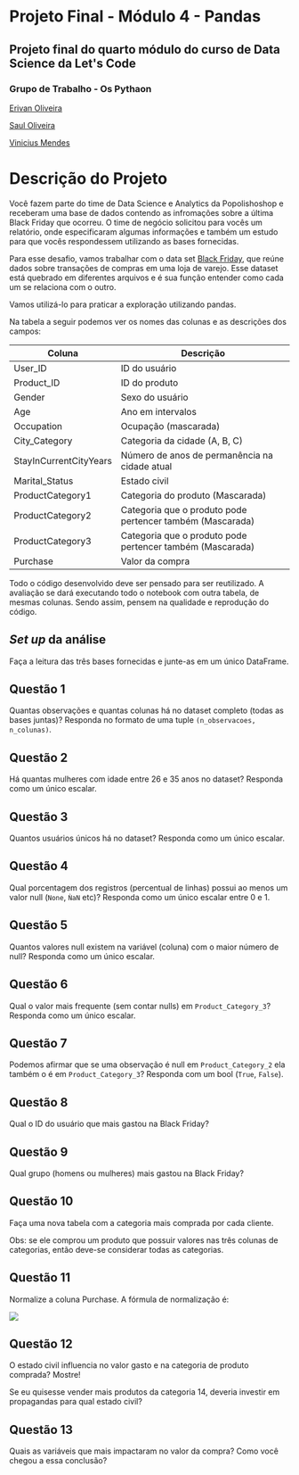 # Projeto Final - Módulo 4 - Pandas

## Projeto final do quarto módulo do curso de Data Science da Let's Code

### Grupo de Trabalho - Os Pythaon

[Erivan Oliveira](https://github.com/Erivan2400)

[Saul Oliveira](https://github.com/saulzera)

[Vinicius Mendes](https://github.com/vmendes93)

# Descrição do Projeto

Você fazem parte do time de Data Science e Analytics da Popolishoshop e receberam uma base de dados contendo as infromações sobre a última Black Friday que ocorreu. O time de negócio solicitou para vocês um relatório, onde especificaram algumas informações e também um estudo para que vocês respondessem utilizando as bases fornecidas.

Para esse desafio, vamos trabalhar com o data set [Black Friday](https://www.kaggle.com/sdolezel/black-friday), que reúne dados sobre transações de compras em uma loja de varejo. Esse dataset está quebrado em diferentes arquivos e é sua função entender como cada um se relaciona com o outro.

Vamos utilizá-lo para praticar a exploração utilizando pandas.

Na tabela a seguir podemos ver os nomes das colunas e as descrições dos campos:

| Coluna                 | Descrição                                                 |
|------------------------|-----------------------------------------------------------|
| User_ID                | ID do usuário                                             |
| Product_ID             | ID do produto                                             |
| Gender                 | Sexo do usuário                                           |
| Age                    | Ano em intervalos                                         |
| Occupation             | Ocupação (mascarada)                                      |
| City_Category          | Categoria da cidade (A, B, C)                             |
| StayInCurrentCityYears | Número de anos de permanência na cidade atual             |
| Marital_Status         | Estado civil                                              |
| ProductCategory1       | Categoria do produto (Mascarada)                          |
| ProductCategory2       | Categoria que o produto pode pertencer também (Mascarada) |
| ProductCategory3       | Categoria que o produto pode pertencer também (Mascarada) |
| Purchase               | Valor da compra                                           | 

Todo o código desenvolvido deve ser pensado para ser reutilizado. A avaliação se dará executando todo o notebook com outra tabela, de mesmas colunas. Sendo assim, pensem na qualidade e reprodução do código.

## _Set up_ da análise

Faça a leitura das três bases fornecidas e junte-as em um único DataFrame.


## Questão 1

Quantas observações e quantas colunas há no dataset completo (todas as bases juntas)? Responda no formato de uma tuple `(n_observacoes, n_colunas)`.

## Questão 2

Há quantas mulheres com idade entre 26 e 35 anos no dataset? Responda como um único escalar.

## Questão 3

Quantos usuários únicos há no dataset? Responda como um único escalar.

## Questão 4

Qual porcentagem dos registros (percentual de linhas) possui ao menos um valor null (`None`, `ǸaN` etc)? Responda como um único escalar entre 0 e 1.

## Questão 5

Quantos valores null existem na variável (coluna) com o maior número de null? Responda como um único escalar.

## Questão 6

Qual o valor mais frequente (sem contar nulls) em `Product_Category_3`? Responda como um único escalar.

## Questão 7

Podemos afirmar que se uma observação é null em `Product_Category_2` ela também o é em `Product_Category_3`? Responda com um bool (`True`, `False`).

## Questão 8

Qual o ID do usuário que mais gastou na Black Friday?

## Questão 9

Qual grupo (homens ou mulheres) mais gastou na Black Friday?

## Questão 10

Faça uma nova tabela com a categoria mais comprada por cada cliente.

Obs: se ele comprou um produto que possuir valores nas três colunas de categorias, então deve-se considerar todas as categorias.

## Questão 11

Normalize a coluna Purchase. A fórmula de normalização é:


<img src="https://render.githubusercontent.com/render/math?math=x = \frac{x - X_{min}}{X_{max}-X_{min}}" >

## Questão 12
O estado civil influencia no valor gasto e na categoria de produto comprada? Mostre!

Se eu quisesse vender mais produtos da categoria 14, deveria investir em propagandas para qual estado civil?

## Questão 13
Quais as variáveis que mais impactaram no valor da compra? Como você chegou a essa conclusão?

